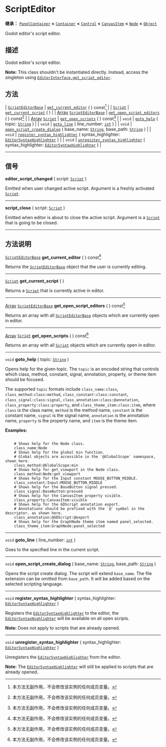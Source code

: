 <!-- ⚠ 请勿编辑本文件 ⚠ -->
<!-- 本文档使用脚本从 WeDot 引擎源码仓库生成。 -->
<!-- 生成脚本：https://github.com/WeDot-Engine/WeDot/tree/4.3/doc/tools/make_md.py； -->
<!-- 原文件：https://github.com/WeDot-Engine/WeDot/tree/4.3/doc/classes/ScriptEditor.xml。 -->

<div id="_class_scripteditor"></div>

# ScriptEditor

**继承：** [`PanelContainer`](class_panelcontainer.md) **<** [`Container`](class_container.md) **<** [`Control`](class_control.md) **<** [`CanvasItem`](class_canvasitem.md) **<** [`Node`](class_node.md) **<** [`Object`](class_object.md)

Godot editor's script editor.

## 描述

Godot editor's script editor.

 **Note:** This class shouldn't be instantiated directly. Instead, access the singleton using [`EditorInterface.get_script_editor`](#class_editorinterface_method_get_script_editor).

## 方法

| [`ScriptEditorBase`](class_scripteditorbase.md)                         | [`get_current_editor`](#class_scripteditor_method_get_current_editor) ( ) const[^const]                                                                                           |
| [`Script`](class_script.md)                                             | [`get_current_script`](#class_scripteditor_method_get_current_script) ( )                                                                                                         |
| [Array](class_array.md) [`ScriptEditorBase`](class_scripteditorbase.md) | [`get_open_script_editors`](#class_scripteditor_method_get_open_script_editors) ( ) const[^const]                                                                                 |
| [Array](class_array.md) [`Script`](class_script.md)                     | [`get_open_scripts`](#class_scripteditor_method_get_open_scripts) ( ) const[^const]                                                                                               |
| `void`                                                                  | [`goto_help`](#class_scripteditor_method_goto_help) ( topic: [`String`](class_string.md) )                                                                                        |
| `void`                                                                  | [`goto_line`](#class_scripteditor_method_goto_line) ( line_number: [`int`](class_int.md) )                                                                                        |
| `void`                                                                  | [`open_script_create_dialog`](#class_scripteditor_method_open_script_create_dialog) ( base_name: [`String`](class_string.md), base_path: [`String`](class_string.md) )            |
| `void`                                                                  | [`register_syntax_highlighter`](#class_scripteditor_method_register_syntax_highlighter) ( syntax_highlighter: [`EditorSyntaxHighlighter`](class_editorsyntaxhighlighter.md) )     |
| `void`                                                                  | [`unregister_syntax_highlighter`](#class_scripteditor_method_unregister_syntax_highlighter) ( syntax_highlighter: [`EditorSyntaxHighlighter`](class_editorsyntaxhighlighter.md) ) |

<!-- rst-class:: classref-section-separator -->

---

## 信号

<div id="_class_class_scripteditor_signal_editor_script_changed"></div>

**editor_script_changed** ( script: [`Script`](class_script.md) ) <div id="class_scripteditor_signal_editor_script_changed"></div>

Emitted when user changed active script. Argument is a freshly activated [`Script`](class_script.md).

<!-- rst-class:: classref-item-separator -->

---

<div id="_class_class_scripteditor_signal_script_close"></div>

**script_close** ( script: [`Script`](class_script.md) ) <div id="class_scripteditor_signal_script_close"></div>

Emitted when editor is about to close the active script. Argument is a [`Script`](class_script.md) that is going to be closed.

<!-- rst-class:: classref-section-separator -->

---

## 方法说明

<div id="_class_scripteditor_method_get_current_editor"></div>

[`ScriptEditorBase`](class_scripteditorbase.md) **get_current_editor** ( ) const[^const]<div id="class_scripteditor_method_get_current_editor"></div>

Returns the [`ScriptEditorBase`](class_scripteditorbase.md) object that the user is currently editing.

<!-- rst-class:: classref-item-separator -->

---

<div id="_class_scripteditor_method_get_current_script"></div>

[`Script`](class_script.md) **get_current_script** ( )<div id="class_scripteditor_method_get_current_script"></div>

Returns a [`Script`](class_script.md) that is currently active in editor.

<!-- rst-class:: classref-item-separator -->

---

<div id="_class_scripteditor_method_get_open_script_editors"></div>

[Array](class_array.md) [`ScriptEditorBase`](class_scripteditorbase.md) **get_open_script_editors** ( ) const[^const]<div id="class_scripteditor_method_get_open_script_editors"></div>

Returns an array with all [`ScriptEditorBase`](class_scripteditorbase.md) objects which are currently open in editor.

<!-- rst-class:: classref-item-separator -->

---

<div id="_class_scripteditor_method_get_open_scripts"></div>

[Array](class_array.md) [`Script`](class_script.md) **get_open_scripts** ( ) const[^const]<div id="class_scripteditor_method_get_open_scripts"></div>

Returns an array with all [`Script`](class_script.md) objects which are currently open in editor.

<!-- rst-class:: classref-item-separator -->

---

<div id="_class_scripteditor_method_goto_help"></div>

`void` **goto_help** ( topic: [`String`](class_string.md) )<div id="class_scripteditor_method_goto_help"></div>

Opens help for the given topic. The `topic` is an encoded string that controls which class, method, constant, signal, annotation, property, or theme item should be focused.

The supported `topic` formats include `class_name:class`, `class_method:class:method`, `class_constant:class:constant`, `class_signal:class:signal`, `class_annotation:class:@annotation`, `class_property:class:property`, and `class_theme_item:class:item`, where `class` is the class name, `method` is the method name, `constant` is the constant name, `signal` is the signal name, `annotation` is the annotation name, `property` is the property name, and `item` is the theme item.

 **Examples:** 

```

    # Shows help for the Node class.
    class_name:Node
    # Shows help for the global min function.
    # Global objects are accessible in the `@GlobalScope` namespace, shown here.
    class_method:@GlobalScope:min
    # Shows help for get_viewport in the Node class.
    class_method:Node:get_viewport
    # Shows help for the Input constant MOUSE_BUTTON_MIDDLE.
    class_constant:Input:MOUSE_BUTTON_MIDDLE
    # Shows help for the BaseButton signal pressed.
    class_signal:BaseButton:pressed
    # Shows help for the CanvasItem property visible.
    class_property:CanvasItem:visible
    # Shows help for the GDScript annotation export.
    # Annotations should be prefixed with the `@` symbol in the descriptor, as shown here.
    class_annotation:@GDScript:@export
    # Shows help for the GraphNode theme item named panel_selected.
    class_theme_item:GraphNode:panel_selected
```



<!-- rst-class:: classref-item-separator -->

---

<div id="_class_scripteditor_method_goto_line"></div>

`void` **goto_line** ( line_number: [`int`](class_int.md) )<div id="class_scripteditor_method_goto_line"></div>

Goes to the specified line in the current script.

<!-- rst-class:: classref-item-separator -->

---

<div id="_class_scripteditor_method_open_script_create_dialog"></div>

`void` **open_script_create_dialog** ( base_name: [`String`](class_string.md), base_path: [`String`](class_string.md) )<div id="class_scripteditor_method_open_script_create_dialog"></div>

Opens the script create dialog. The script will extend `base_name`. The file extension can be omitted from `base_path`. It will be added based on the selected scripting language.

<!-- rst-class:: classref-item-separator -->

---

<div id="_class_scripteditor_method_register_syntax_highlighter"></div>

`void` **register_syntax_highlighter** ( syntax_highlighter: [`EditorSyntaxHighlighter`](class_editorsyntaxhighlighter.md) )<div id="class_scripteditor_method_register_syntax_highlighter"></div>

Registers the [`EditorSyntaxHighlighter`](class_editorsyntaxhighlighter.md) to the editor, the [`EditorSyntaxHighlighter`](class_editorsyntaxhighlighter.md) will be available on all open scripts.

 **Note:** Does not apply to scripts that are already opened.

<!-- rst-class:: classref-item-separator -->

---

<div id="_class_scripteditor_method_unregister_syntax_highlighter"></div>

`void` **unregister_syntax_highlighter** ( syntax_highlighter: [`EditorSyntaxHighlighter`](class_editorsyntaxhighlighter.md) )<div id="class_scripteditor_method_unregister_syntax_highlighter"></div>

Unregisters the [`EditorSyntaxHighlighter`](class_editorsyntaxhighlighter.md) from the editor.

 **Note:** The [`EditorSyntaxHighlighter`](class_editorsyntaxhighlighter.md) will still be applied to scripts that are already opened.

[^virtual]: 本方法通常需要用户覆盖才能生效。
[^const]: 本方法无副作用，不会修改该实例的任何成员变量。
[^vararg]: 本方法除了能接受在此处描述的参数外，还能够继续接受任意数量的参数。
[^constructor]: 本方法用于构造某个类型。
[^static]: 调用本方法无需实例，可直接使用类名进行调用。
[^operator]: 本方法描述的是使用本类型作为左操作数的有效运算符。
[^bitfield]: 这个值是由下列位标志构成位掩码的整数。
[^void]: 无返回值。
